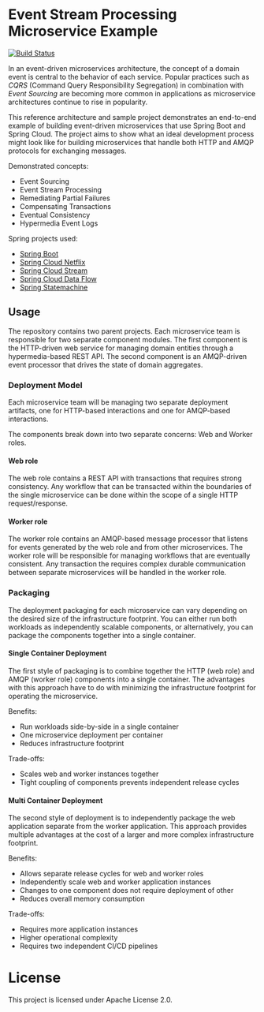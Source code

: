 # Event Stream Processing Microservice Example

[![Build Status](https://travis-ci.org/kbastani/event-stream-processing-microservices.svg?branch=master)](https://travis-ci.org/kbastani/event-stream-processing-microservices)

In an event-driven microservices architecture, the concept of a domain event is central to the behavior of each service. Popular practices such as _CQRS_ (Command Query Responsibility Segregation) in combination with _Event Sourcing_ are becoming more common in applications as microservice architectures continue to rise in popularity.

This reference architecture and sample project demonstrates an end-to-end example of building event-driven microservices that use Spring Boot and Spring Cloud. The project aims to show what an ideal development process might look like for building microservices that handle both HTTP and AMQP protocols for exchanging messages.

Demonstrated concepts:

- Event Sourcing
- Event Stream Processing
- Remediating Partial Failures
- Compensating Transactions
- Eventual Consistency
- Hypermedia Event Logs

Spring projects used:

- [Spring Boot](http://projects.spring.io/spring-boot/)
- [Spring Cloud Netflix](https://cloud.spring.io/spring-cloud-netflix/)
- [Spring Cloud Stream](https://cloud.spring.io/spring-cloud-stream/)
- [Spring Cloud Data Flow](https://cloud.spring.io/spring-cloud-dataflow/)
- [Spring Statemachine](https://projects.spring.io/spring-statemachine/)

## Usage

The repository contains two parent projects. Each microservice team is responsible for two separate component modules. The first component is the HTTP-driven web service for managing domain entities through a hypermedia-based REST API. The second component is an AMQP-driven event processor that drives the state of domain aggregates.

### Deployment Model

Each microservice team will be managing two separate deployment artifacts, one for HTTP-based interactions and one for AMQP-based interactions.

The components break down into two separate concerns: Web and Worker roles.

#### Web role

The web role contains a REST API with transactions that requires strong consistency. Any workflow that can be transacted within the boundaries of the single microservice can be done within the scope of a single HTTP request/response.

#### Worker role

The worker role contains an AMQP-based message processor that listens for events generated by the web role and from other microservices. The worker role will be responsible for managing workflows that are eventually consistent. Any transaction the requires complex durable communication between separate microservices will be handled in the worker role.

### Packaging

The deployment packaging for each microservice can vary depending on the desired size of the infrastructure footprint. You can either run both workloads as independently scalable components, or alternatively, you can package the components together into a single container.

#### Single Container Deployment

The first style of packaging is to combine together the HTTP (web role) and AMQP (worker role) components into a single container. The advantages with this approach have to do with minimizing the infrastructure footprint for operating the microservice.

Benefits:

* Run workloads side-by-side in a single container
* One microservice deployment per container
* Reduces infrastructure footprint

Trade-offs:

* Scales web and worker instances together
* Tight coupling of components prevents independent release cycles

#### Multi Container Deployment

The second style of deployment is to independently package the web application separate from the worker application. This approach provides multiple advantages at the cost of a larger and more complex infrastructure footprint.

Benefits:

* Allows separate release cycles for web and worker roles
* Independently scale web and worker application instances
* Changes to one component does not require deployment of other
* Reduces overall memory consumption

Trade-offs:

* Requires more application instances
* Higher operational complexity
* Requires two independent CI/CD pipelines

# License

This project is licensed under Apache License 2.0.
